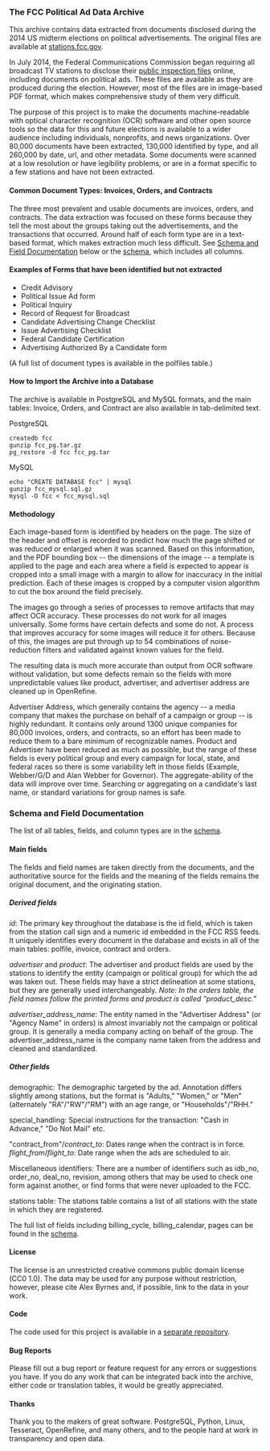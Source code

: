 ### The FCC Political Ad Data Archive


This archive contains data extracted from documents disclosed during the 2014 US midterm elections on political advertisements.  The original files are available at [stations.fcc.gov](https://stations.fcc.gov/).

In July 2014, the Federal Communications Commission began requiring all broadcast TV stations to disclose their [public inspection files](https://stations.fcc.gov/about-station-profiles/) online, including documents on political ads.  These files are available as they are produced during the election.  However, most of the files are in image-based PDF format, which makes comprehensive study of them very difficult.  

The purpose of this project is to make the documents machine-readable with optical character recognition (OCR) software and other open source tools so the data for this and future elections is available to a wider audience including individuals, nonprofits, and news organizations.  Over 80,000 documents have been extracted, 130,000 identified by type, and all 260,000 by date, url, and other metadata.  Some documents were scanned at a low resolution or have legibility problems, or are in a format specific to a few stations and have not been extracted.


#### Common Document Types: Invoices, Orders, and Contracts

The three most prevalent and usable documents are invoices, orders, and contracts.  The data extraction was focused on these forms because they tell the most about the groups taking out the advertisements, and the transactions that occurred.  Around half of each form type are in a text-based format, which makes extraction much less difficult.  See [Schema and Field Documentation](#schema-and-field-documentation) below or the [schema](schema.tsv), which includes all columns.

#### Examples of Forms that have been identified but not extracted

* Credit Advisory
* Political Issue Ad form
* Political Inquiry
* Record of Request for Broadcast
* Candidate Advertising Change Checklist
* Issue Advertising Checklist
* Federal Candidate Certification
* Advertising Authorized By a Candidate form

(A full list of document types is available in the polfiles table.)

#### How to Import the Archive into a Database

The archive is available in PostgreSQL and MySQL formats, and the main tables: Invoice, Orders, and Contract are also available in tab-delimited text.

PostgreSQL

    createdb fcc
    gunzip fcc_pg.tar.gz
    pg_restore -d fcc fcc_pg.tar
  
MySQL

    echo "CREATE DATABASE fcc" | mysql
    gunzip fcc_mysql.sql.gz
    mysql -D fcc < fcc_mysql.sql


#### Methodology

Each image-based form is identified by headers on the page.  The size of the header and offset is recorded to predict how much the page shifted or was reduced or enlarged when it was scanned.  Based on this information, and the PDF bounding box -- the dimensions of the image -- a template is applied to the page and each area where a field is expected to appear is cropped into a small image with a margin to allow for inaccuracy in the initial prediction.  Each of these images is cropped by a computer vision algorithm to cut the box around the field precisely.

The images go through a series of processes to remove artifacts that may affect OCR accuracy.  These processes do not work for all images universally.  Some forms have certain defects and some do not.  A process that improves accuracy for some images will reduce it for others.  Because of this, the images are put through up to 54 combinations of noise-reduction filters and validated against known values for the field.

The resulting data is much more accurate than output from OCR software without validation, but some defects remain so the fields with more unpredictable values like product, advertiser, and advertiser address are cleaned up in OpenRefine.

Advertiser Address, which generally contains the agency -- a media company that makes the purchase on behalf of a campaign or group -- is highly redundant.  It contains only around 1300 unique companies for 80,000 invoices, orders, and contracts, so an effort has been made to reduce them to a bare minimum of recognizable names.  Product and Advertiser have been reduced as much as possible, but the range of these fields is every political group and every campaign for local, state, and federal races so there is some variability left in those fields (Example, Webber/G/D and Alan Webber for Governor).  The aggregate-ability of the data will improve over time.  Searching or aggregating on a candidate's last name, or standard variations for group names is safe.


### Schema and Field Documentation

The list of all tables, fields, and column types are in the [schema](schema.tsv).

#### Main fields

The fields and field names are taken directly from the documents, and the authoritative source for the fields and the meaning of the fields remains the original document, and the originating station.

##### Derived fields

*id*: The primary key throughout the database is the id field, which is taken from the station call sign and a numeric id embedded in the FCC RSS feeds.  It uniquely identifies every document in the database and exists in all of the main tables: polfile, invoice, contract and orders.

*advertiser* and *product*: The advertiser and product fields are used by the stations to identify the entity (campaign or political group) for which the ad was taken out.  These fields may have a strict delineation at some stations, but they are generally used interchangeably. *Note: In the orders table, the field names follow the printed forms and product is called "product_desc."*

*advertiser_address_name*: The entity named in the "Advertiser Address" (or "Agency Name" in orders) is almost invariably not the campaign or political group.  It is generally a media company acting on behalf of the group.  The advertiser_address_name is the company name taken from the address and cleaned and standardized.  


##### Other fields

demographic: The demographic targeted by the ad.  Annotation differs slightly among stations, but the format is "Adults," "Women," or "Men" (alternately "RA"/"RW"/"RM") with an age range, or "Households"/"RHH."  

special_handling: Special instructions for the transaction: "Cash in Advance," "Do Not Mail" etc.

"contract_from"/*contract_to*: Dates range when the contract is in force.
*flight_from*/*flight_to*: Date range when the ads are scheduled to air.

Miscellaneous identifiers:  There are a number of identifiers such as idb_no, order_no, deal_no, revision, among others that may be used to check one form against another, or find forms that were never uploaded to the FCC.

stations table: The stations table contains a list of all stations with the state in which they are registered.

The full list of fields including billing_cycle, billing_calendar, pages can be found in the [schema](schema.tsv).


#### License

The license is an unrestricted creative commons public domain license (CC0 1.0).  The data may be used for any purpose without restriction, however, please cite Alex Byrnes and, if possible, link to the data in your work.


#### Code

The code used for this project is available in a [separate repository](https://github.com/alexbyrnes/FCC-Political-Ads_The-Code).


#### Bug Reports

Please fill out a bug report or feature request for any errors or suggestions you have.  If you do any work that can be integrated back into the archive, either code or translation tables, it would be greatly appreciated.


#### Thanks

Thank you to the makers of great software.  PostgreSQL, Python, Linux, Tesseract, OpenRefine, and many others, and to the people hard at work in transparency and open data.


